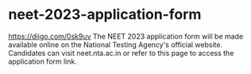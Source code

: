 # neet-2023-application-form
https://diigo.com/0sk9uv The NEET 2023 application form will be made available online on the National Testing Agency's official website. Candidates can visit neet.nta.ac.in or refer to this page to access the application form link.
